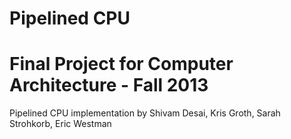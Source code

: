 Pipelined CPU
======
Final Project for Computer Architecture - Fall 2013
=====
Pipelined CPU implementation by Shivam Desai, Kris Groth, Sarah Strohkorb, Eric Westman
